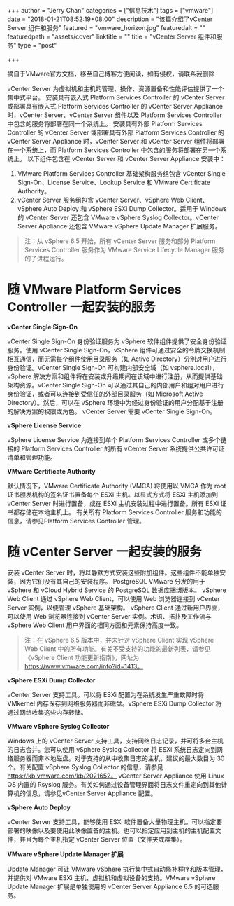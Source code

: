 +++
author = "Jerry Chan"
categories = ["信息技术"]
tags = ["vmware"]
date = "2018-01-21T08:52:19+08:00"
description = "该篇介绍了vCenter Server 组件和服务"
featured = "vmware_horizon.jpg"
featuredalt = ""
featuredpath = "assets/cover"
linktitle = ""
title = "vCenter Server 组件和服务"
type = "post"

+++

摘自于VMware官方文档，移至自己博客方便阅读，如有侵权，请联系我删除

vCenter Server 为虚拟机和主机的管理、操作、资源置备和性能评估提供了一个集中式平台。 安装具有嵌入式 Platform Services Controller 的 vCenter Server 或部署具有嵌入式 Platform Services Controller 的 vCenter Server Appliance 时，vCenter Server、vCenter Server 组件以及 Platform Services Controller 中包含的服务将部署在同一个系统上。 安装具有外部 Platform Services Controller 的 vCenter Server 或部署具有外部 Platform Services Controller 的 vCenter Server Appliance 时，vCenter Server 和 vCenter Server 组件将部署在一个系统上，而 Platform Services Controller 中包含的服务将部署在另一个系统上。 以下组件包含在 vCenter Server 和 vCenter Server Appliance 安装中：

1.  VMware Platform Services Controller 基础架构服务组包含 vCenter Single Sign-On、License Service、Lookup Service 和 VMware Certificate Authority。
2.  vCenter Server 服务组包含 vCenter Server、vSphere Web Client、vSphere Auto Deploy 和 vSphere ESXi Dump Collector。适用于 Windows 的 vCenter Server 还包含 VMware vSphere Syslog Collector。vCenter Server Appliance 还包含 VMware vSphere Update Manager 扩展服务。

> 注：从 vSphere 6.5 开始，所有 vCenter Server 服务和部分 Platform Services Controller 服务作为 VMware Service Lifecycle Manager 服务的子进程运行。

# 随 VMware Platform Services Controller 一起安装的服务

**vCenter Single Sign-On**

vCenter Single Sign-On 身份验证服务为 vSphere 软件组件提供了安全身份验证服务。使用 vCenter Single Sign-On，vSphere 组件可通过安全的令牌交换机制相互通信，而无需每个组件使用目录服务（如 Active Directory）分别对用户进行身份验证。vCenter Single Sign-On 可构建内部安全域（如 vsphere.local），vSphere 解决方案和组件将在安装或升级期间在该域中进行注册，从而提供基础架构资源。vCenter Single Sign-On 可以通过其自己的内部用户和组对用户进行身份验证，或者可以连接到受信任的外部目录服务（如 Microsoft Active Directory）。然后，可以在 vSphere 环境中为经过身份验证的用户分配基于注册的解决方案的权限或角色。 vCenter Server 需要 vCenter Single Sign-On。

**vSphere License Service**

vSphere License Service 为连接到单个 Platform Services Controller 或多个链接的 Platform Services Controller 的所有 vCenter Server 系统提供公共许可证清单和管理功能。

**VMware Certificate Authority**

默认情况下，VMware Certificate Authority (VMCA) 将使用以 VMCA 作为 root 证书颁发机构的签名证书置备每个 ESXi 主机。以显式方式将 ESXi 主机添加到 vCenter Server 时进行置备，或在 ESXi 主机安装过程中进行置备。所有 ESXi 证书都存储在本地主机上。 有关所有 Platform Services Controller 服务和功能的信息，请参见Platform Services Controller 管理。

# 随 vCenter Server 一起安装的服务

安装 vCenter Server 时，将以静默方式安装这些附加组件。这些组件不能单独安装，因为它们没有其自己的安装程序。 PostgreSQL VMware 分发的用于 vSphere 和 vCloud Hybrid Service 的 PostgreSQL 数据库捆绑版本。 vSphere Web Client 通过 vSphere Web Client，可以使用 Web 浏览器连接到 vCenter Server 实例，以便管理 vSphere 基础架构。 vSphere Client 通过新用户界面，可以使用 Web 浏览器连接到 vCenter Server 实例。术语、拓扑及工作流与 vSphere Web Client 用户界面的相同方面和元素保持高度一致。

> 注：在 vSphere 6.5 版本中，并未针对 vSphere Client 实现 vSphere Web Client 中的所有功能。有关不受支持的功能的最新列表，请参见《vSphere Client 功能更新指南》，网址为 https://www.vmware.com/info?id=1413。

**vSphere ESXi Dump Collector**

vCenter Server 支持工具。可以将 ESXi 配置为在系统发生严重故障时将 VMkernel 内存保存到网络服务器而非磁盘。vSphere ESXi Dump Collector 将通过网络收集这些内存转储。

**VMware vSphere Syslog Collector**

 Windows 上的 vCenter Server 支持工具，支持网络日志记录，并可将多台主机的日志合并。您可以使用 vSphere Syslog Collector 将 ESXi 系统日志定向到网络服务器而非本地磁盘。对于支持的从中收集日志的主机，建议的最大数目为 30 个。有关配置 vSphere Syslog Collector 的信息，请参见 https://kb.vmware.com/kb/2021652。 vCenter Server Appliance 使用 Linux OS 内置的 Rsyslog 服务。有关如何通过设备管理界面将日志文件重定向到其他计算机的信息，请参见vCenter Server Appliance 配置。

**vSphere Auto Deploy**

vCenter Server 支持工具，能够使用 ESXi 软件置备大量物理主机。可以指定要部署的映像以及要使用此映像置备的主机。也可以指定应用到主机的主机配置文件，并且为每个主机指定 vCenter Server 位置（文件夹或群集）。  

**VMware vSphere Update Manager 扩展**

Update Manager 可让 VMware vSphere 执行集中式自动修补程序和版本管理，并提供对 VMware ESXi 主机、虚拟机和虚拟设备的支持。VMware vSphere Update Manager 扩展是单独使用的 vCenter Server Appliance 6.5 的可选服务。
